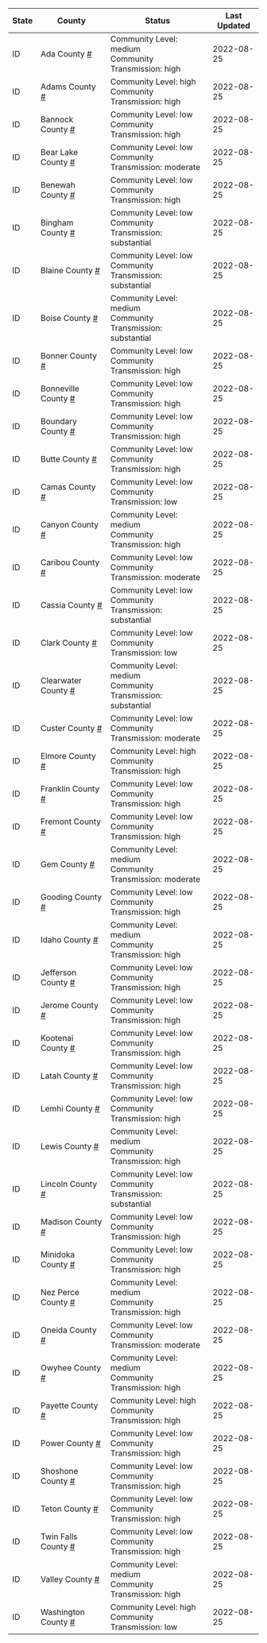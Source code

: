 State | County | Status | Last Updated
--- | --- | --- | --- 
ID | Ada County <a href="#ada_county">#</a> | <a name="ada_county"></a>Community Level: medium<br/>Community Transmission: high | 2022-08-25
ID | Adams County <a href="#adams_county">#</a> | <a name="adams_county"></a>Community Level: high<br/>Community Transmission: high | 2022-08-25
ID | Bannock County <a href="#bannock_county">#</a> | <a name="bannock_county"></a>Community Level: low<br/>Community Transmission: high | 2022-08-25
ID | Bear Lake County <a href="#bear_lake_county">#</a> | <a name="bear_lake_county"></a>Community Level: low<br/>Community Transmission: moderate | 2022-08-25
ID | Benewah County <a href="#benewah_county">#</a> | <a name="benewah_county"></a>Community Level: low<br/>Community Transmission: high | 2022-08-25
ID | Bingham County <a href="#bingham_county">#</a> | <a name="bingham_county"></a>Community Level: low<br/>Community Transmission: substantial | 2022-08-25
ID | Blaine County <a href="#blaine_county">#</a> | <a name="blaine_county"></a>Community Level: low<br/>Community Transmission: substantial | 2022-08-25
ID | Boise County <a href="#boise_county">#</a> | <a name="boise_county"></a>Community Level: medium<br/>Community Transmission: substantial | 2022-08-25
ID | Bonner County <a href="#bonner_county">#</a> | <a name="bonner_county"></a>Community Level: low<br/>Community Transmission: high | 2022-08-25
ID | Bonneville County <a href="#bonneville_county">#</a> | <a name="bonneville_county"></a>Community Level: low<br/>Community Transmission: high | 2022-08-25
ID | Boundary County <a href="#boundary_county">#</a> | <a name="boundary_county"></a>Community Level: low<br/>Community Transmission: high | 2022-08-25
ID | Butte County <a href="#butte_county">#</a> | <a name="butte_county"></a>Community Level: low<br/>Community Transmission: high | 2022-08-25
ID | Camas County <a href="#camas_county">#</a> | <a name="camas_county"></a>Community Level: low<br/>Community Transmission: low | 2022-08-25
ID | Canyon County <a href="#canyon_county">#</a> | <a name="canyon_county"></a>Community Level: medium<br/>Community Transmission: high | 2022-08-25
ID | Caribou County <a href="#caribou_county">#</a> | <a name="caribou_county"></a>Community Level: low<br/>Community Transmission: moderate | 2022-08-25
ID | Cassia County <a href="#cassia_county">#</a> | <a name="cassia_county"></a>Community Level: low<br/>Community Transmission: substantial | 2022-08-25
ID | Clark County <a href="#clark_county">#</a> | <a name="clark_county"></a>Community Level: low<br/>Community Transmission: low | 2022-08-25
ID | Clearwater County <a href="#clearwater_county">#</a> | <a name="clearwater_county"></a>Community Level: medium<br/>Community Transmission: substantial | 2022-08-25
ID | Custer County <a href="#custer_county">#</a> | <a name="custer_county"></a>Community Level: low<br/>Community Transmission: moderate | 2022-08-25
ID | Elmore County <a href="#elmore_county">#</a> | <a name="elmore_county"></a>Community Level: high<br/>Community Transmission: high | 2022-08-25
ID | Franklin County <a href="#franklin_county">#</a> | <a name="franklin_county"></a>Community Level: low<br/>Community Transmission: high | 2022-08-25
ID | Fremont County <a href="#fremont_county">#</a> | <a name="fremont_county"></a>Community Level: low<br/>Community Transmission: high | 2022-08-25
ID | Gem County <a href="#gem_county">#</a> | <a name="gem_county"></a>Community Level: medium<br/>Community Transmission: moderate | 2022-08-25
ID | Gooding County <a href="#gooding_county">#</a> | <a name="gooding_county"></a>Community Level: low<br/>Community Transmission: high | 2022-08-25
ID | Idaho County <a href="#idaho_county">#</a> | <a name="idaho_county"></a>Community Level: medium<br/>Community Transmission: high | 2022-08-25
ID | Jefferson County <a href="#jefferson_county">#</a> | <a name="jefferson_county"></a>Community Level: low<br/>Community Transmission: high | 2022-08-25
ID | Jerome County <a href="#jerome_county">#</a> | <a name="jerome_county"></a>Community Level: low<br/>Community Transmission: high | 2022-08-25
ID | Kootenai County <a href="#kootenai_county">#</a> | <a name="kootenai_county"></a>Community Level: low<br/>Community Transmission: high | 2022-08-25
ID | Latah County <a href="#latah_county">#</a> | <a name="latah_county"></a>Community Level: low<br/>Community Transmission: high | 2022-08-25
ID | Lemhi County <a href="#lemhi_county">#</a> | <a name="lemhi_county"></a>Community Level: low<br/>Community Transmission: high | 2022-08-25
ID | Lewis County <a href="#lewis_county">#</a> | <a name="lewis_county"></a>Community Level: medium<br/>Community Transmission: high | 2022-08-25
ID | Lincoln County <a href="#lincoln_county">#</a> | <a name="lincoln_county"></a>Community Level: low<br/>Community Transmission: substantial | 2022-08-25
ID | Madison County <a href="#madison_county">#</a> | <a name="madison_county"></a>Community Level: low<br/>Community Transmission: high | 2022-08-25
ID | Minidoka County <a href="#minidoka_county">#</a> | <a name="minidoka_county"></a>Community Level: low<br/>Community Transmission: high | 2022-08-25
ID | Nez Perce County <a href="#nez_perce_county">#</a> | <a name="nez_perce_county"></a>Community Level: medium<br/>Community Transmission: high | 2022-08-25
ID | Oneida County <a href="#oneida_county">#</a> | <a name="oneida_county"></a>Community Level: low<br/>Community Transmission: moderate | 2022-08-25
ID | Owyhee County <a href="#owyhee_county">#</a> | <a name="owyhee_county"></a>Community Level: medium<br/>Community Transmission: high | 2022-08-25
ID | Payette County <a href="#payette_county">#</a> | <a name="payette_county"></a>Community Level: high<br/>Community Transmission: high | 2022-08-25
ID | Power County <a href="#power_county">#</a> | <a name="power_county"></a>Community Level: low<br/>Community Transmission: high | 2022-08-25
ID | Shoshone County <a href="#shoshone_county">#</a> | <a name="shoshone_county"></a>Community Level: low<br/>Community Transmission: high | 2022-08-25
ID | Teton County <a href="#teton_county">#</a> | <a name="teton_county"></a>Community Level: low<br/>Community Transmission: high | 2022-08-25
ID | Twin Falls County <a href="#twin_falls_county">#</a> | <a name="twin_falls_county"></a>Community Level: low<br/>Community Transmission: high | 2022-08-25
ID | Valley County <a href="#valley_county">#</a> | <a name="valley_county"></a>Community Level: medium<br/>Community Transmission: high | 2022-08-25
ID | Washington County <a href="#washington_county">#</a> | <a name="washington_county"></a>Community Level: high<br/>Community Transmission: low | 2022-08-25

